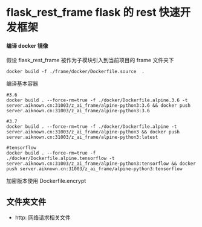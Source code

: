 # flask_rest_frame flask 的 rest 快速开发框架

#### 编译 docker 镜像

假设 flask_rest_frame 被作为子模块引入到当前项目的 frame 文件夹下

```docker
docker build -f ./frame/docker/Dockerfile.source  .
```

编译基本容器

```shell
#3.6
docker build . --force-rm=true -f ./docker/Dockerfile.alpine.3.6 -t server.aiknown.cn:31003/z_ai_frame/alpine-python3:3.6 && docker push server.aiknown.cn:31003/z_ai_frame/alpine-python3:3.6

#3.7
docker build . --force-rm=true -f ./docker/Dockerfile.alpine -t server.aiknown.cn:31003/z_ai_frame/alpine-python3 && docker push server.aiknown.cn:31003/z_ai_frame/alpine-python3:latest

#tensorflow
docker build . --force-rm=true -f ./docker/Dockerfile.alpine.tensorflow -t server.aiknown.cn:31003/z_ai_frame/alpine-python3:tensorflow && docker push server.aiknown.cn:31003/z_ai_frame/alpine-python3:tensorflow

```

加密版本使用 Dockerfile.encrypt

## 文件夹文件

- http: 网络请求相关文件
